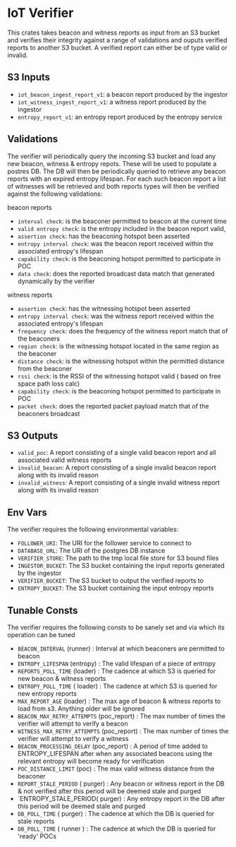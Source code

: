 # IoT Verifier

This crates takes beacon and witness reports as input from an S3 bucket and verifies their integrity against a range of validations and ouputs verified reports to another S3 bucket.  A verified report can either be of type valid or invalid.


## S3 Inputs

- `iot_beacon_ingest_report_v1`: a beacon report produced by the ingestor
- `iot_witness_ingest_report_v1`: a witness report produced by the ingestor
- `entropy_report_v1`: an entropy report produced by the entropy service

## Validations

The verifier will periodically query the incoming S3 bucket and load any new beacon, witness & entropy repots.  These will be used to populate a postres DB.  The DB will then be periodically queried to retrieve any beacon reports with an expired entropy lifespan.  For each such beacon report a list of witnesses will be retrieved and both reports types will then be verified against the following validations:

beacon reports
- `interval check`: is the beaconer permitted to beacon at the current time
- `valid entropy check`:  is the entropy included in the beacon report valid,
- `assertion check`: has the beaconing hotspot been asserted
- `entropy interval check`: was the beacon report received within the associated entropy's lifespan
- `capability check`: is the beaconing hotspot permitted to participate in POC
- `data check`: does the reported broadcast data match that generated dynamically by the verifier

witness reports
- `assertion check`: has the witnessing hotspot been asserted
- `entropy interval check`: was the witness report received within the associated entropy's lifespan
- `frequency check`: does the frequency of the witness report match that of the beaconers
- `region check`: is the witnessing hotspot located in the same region as the beaconer
- `distance check`: is the witnessing hotspot within the permitted distance from the beaconer
- `rssi check`: is the RSSI of the witnessing hotspot valid ( based on free space path loss calc)
- `capability check`: is the beaconing hotspot permitted to participate in POC
- `packet check`: does the reported packet payload match that of the beaconers broadcast


## S3 Outputs

- `valid_poc`: A report consisting of a single valid beacon report and all associated valid witness reports
- `invalid_beacon`: A report consisting of a single invalid beacon report along with its invalid reason
- `invalid_witness`: A report consisting of a single invalid witness report along with its invalid reason

## Env Vars

The verifier requires the following environmental variables:

- `FOLLOWER_URI`: The URI for the follower service to connect to
- `DATABASE_URL`: The URI of the postgres DB instance
- `VERIFIER_STORE`: The path to the tmp local file store for S3 bound files
- `INGESTOR_BUCKET`: The S3 bucket containing the input reports generated by the ingestor
- `VERIFIER_BUCKET`: The S3 bucket to output the verified reports to
- `ENTROPY_BUCKET`: The S3 bucket containing the input entropy reports


## Tunable Consts

The verifier requires the following consts to be sanely set and via which its operation can be tuned

- `BEACON_INTERVAL` (runner) : Interval at which beaconers are permitted to beacon
- `ENTROPY_LIFESPAN` (entropy) : The valid lifespan of a piece of entropy
- `REPORTS_POLL_TIME` (loader) : The cadence at which S3 is queried for new beacon & witness reports
- `ENTROPY_POLL_TIME` ( loader) : The cadence at which S3 is queried for new entropy reports
- `MAX_REPORT_AGE` (loader) : The max age of beacon & witness reports to load from s3. Anything older will be ignored
- `BEACON_MAX_RETRY_ATTEMPTS` (poc_report) : The max number of times the verifier will attempt to verify a beacon
- `WITNESS_MAX_RETRY_ATTEMPTS` (poc_report) : The max number of times the verifier will attempt to verify a witness
- `BEACON_PROCESSING_DELAY` (poc_report) : A period of time added to ENTROPY_LIFESPAN after when any associated beacons using the relevant entropy will become ready for verification
- `POC_DISTANCE_LIMIT` (poc) : The max valid witness distance from the beaconer
- `REPORT_STALE_PERIOD` ( purger) : Any beacon or witness report in the DB & not verified after this period will be deemed stale and purged
- `ENTROPY_STALE_PERIOD( purger) : Any entropy report in the DB after this period will be deemed stale and purged
- `DB_POLL_TIME` ( purger) : The cadence at which the DB is queried for stale reports
- `DB_POLL_TIME` ( runner ) : The cadence at which the DB is queried for 'ready' POCs

